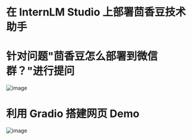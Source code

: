 # 在 InternLM Studio 上部署茴香豆技术助手

# 针对问题"茴香豆怎么部署到微信群？"进行提问
![image](https://github.com/ileay/InternLM2_HOMEWORK/assets/34882785/62b4edcc-c174-4be7-8087-914f426d1437)

# 利用 Gradio 搭建网页 Demo
![image](https://github.com/ileay/InternLM2_HOMEWORK/assets/34882785/f8205afb-9ee0-4bb8-867d-eb903641bca6)
